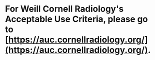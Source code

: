 # For Weill Cornell Radiology's Acceptable Use Criteria, please go to [https://auc.cornellradiology.org/](https://auc.cornellradiology.org/).

